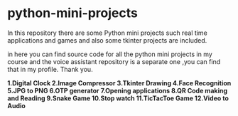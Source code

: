 # python-mini-projects
In this repository there are some Python mini projects such real time applications and games and also some tkinter projects are included.

in here you can find source code for all the python mini projects in my course and the voice assistant repository is a separate one ,you can find that in my profile.
Thank you.

**1.Digital Clock
2.Image Compressor
3.Tkinter Drawing
4.Face Recognition
5.JPG to PNG
6.OTP generator
7.Opening applications
8.QR Code making and Reading
9.Snake Game
10.Stop watch
11.TicTacToe Game
12.Video to Audio**
